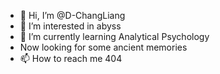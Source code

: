 - 👋 Hi, I’m @D-ChangLiang
- 👀 I’m interested in abyss
- 🌱 I’m currently learning Analytical Psychology
- Now looking for some ancient memories
- 📫 How to reach me 404

<!---
D-ChangLiang/D-ChangLiang is a ✨ special ✨ repository because its `README.md` (this file) appears on your GitHub profile.
You can click the Preview link to take a look at your changes.
--->
